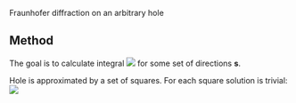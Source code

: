 Fraunhofer diffraction on an arbitrary hole
## Method
The goal is to calculate integral <img src="http://latex.codecogs.com/gif.latex?E(\textbf{s}) = \int\limits_{\Omega}e^{ik(\textbf{sr})}" border="0"/> for some set of directions **s**.

Hole is approximated by a set of squares. For each square solution is trivial:
<img src="http://latex.codecogs.com/gif.latex?E = \int\limits_{-\frac{a}{2}}^{\frac{a}{2}}\int\limits_{-\frac{b}{2}}^{\frac{b}{2}}e^{ik(s_xx + s_yy)}dxdy = ab\frac{\sin{\alpha}}{\alpha}\frac{\sin{\beta}}{\beta}" border="0"/>
